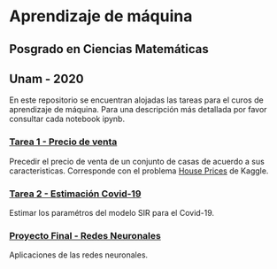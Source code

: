 # Aprendizaje de máquina
## Posgrado en Ciencias Matemáticas
## Unam - 2020 

En este repositorio se encuentran alojadas las tareas para el curos de aprendizaje de máquina. Para una descripción más detallada por favor consultar cada notebook ipynb. 

### [Tarea 1 - Precio de venta](https://github.com/cigarcial/ML2020/blob/master/Tarea1/Tarea1.ipynb)

Precedir el precio de venta de un conjunto de casas de acuerdo a sus caracteristicas. Corresponde con el problema [House Prices](https://www.kaggle.com/sohier/reading-the-data-with-python) de Kaggle. 

### [Tarea 2 - Estimación Covid-19](https://github.com/cigarcial/ML2020/blob/master/Tarea2/Project2.ipynb)

Estimar los paramétros del modelo SIR para el Covid-19.

### [Proyecto Final - Redes Neuronales](https://github.com/cigarcial/ML2020/blob/master/Final/Final.ipynb)

Aplicaciones de las redes neuronales.
